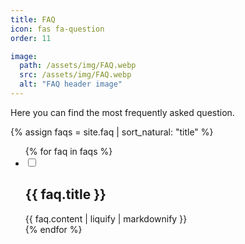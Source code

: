 ```yaml
---
title: FAQ
icon: fas fa-question
order: 11

image:
  path: /assets/img/FAQ.webp
  src: /assets/img/FAQ.webp
  alt: "FAQ header image"
---
```

Here you can find the most frequently asked question.

{% assign faqs = site.faq | sort_natural: "title" %}
<ul class="jekyllcodex_accordion">
{% for faq in faqs %}
  <li>
    <input id="faq{{ forloop.index }}" type="checkbox" />
    <label for="faq{{ forloop.index }}"><h2>{{ faq.title }}</h2></label>
    <div class="faq_content">{{ faq.content | liquify | markdownify }}</div>
  </li>
{% endfor %}
</ul>
<script>
jQuery(function() {
  setTimeout(function(){
    let faq = jQuery(location).attr('hash').slice(1);
    if ('' != faq) {
      jQuery('#' + faq).parent().click();
    }
  },500);
})
</script>
